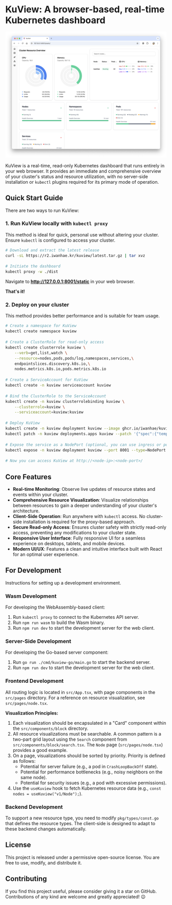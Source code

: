 # KuView: A browser-based, real-time Kubernetes dashboard

[![KuView Demo](./sample.png)](https://youtu.be/4mpiOiLgfLE)

KuView is a real-time, read-only Kubernetes dashboard that runs entirely in your web browser. It provides an immediate and comprehensive overview of your cluster's status and resource utilization, with no server-side installation or `kubectl` plugins required for its primary mode of operation.

## Quick Start Guide

There are two ways to run KuView:

### 1. Run KuView locally with `kubectl proxy`

This method is ideal for quick, personal use without altering your cluster. Ensure `kubectl` is configured to access your cluster.

```bash
# Download and extract the latest release
curl -sL https://r2.iwanhae.kr/kuview/latest.tar.gz | tar xvz

# Initiate the dashboard
kubectl proxy -w ./dist
```

Navigate to **http://127.0.0.1:8001/static** in your web browser.

**That's it!**

### 2. Deploy on your cluster

This method provides better performance and is suitable for team usage.

```bash
# Create a namespace for KuView
kubectl create namespace kuview

# Create a ClusterRole for read-only access
kubectl create clusterrole kuview \
	--verb=get,list,watch \
	--resource=nodes,pods,pods/log,namespaces,services,\
	endpointslices.discovery.k8s.io,\
	nodes.metrics.k8s.io,pods.metrics.k8s.io

# Create a ServiceAccount for KuView
kubectl create -n kuview serviceaccount kuview

# Bind the ClusterRole to the ServiceAccount
kubectl create -n kuview clusterrolebinding kuview \
	--clusterrole=kuview \
	--serviceaccount=kuview:kuview

# Deploy KuView
kubectl create -n kuview deployment kuview --image ghcr.io/iwanhae/kuview:latest --port 8001
kubectl patch -n kuview deployments.apps kuview --patch '{"spec":{"template":{"spec":{"serviceAccountName":"kuview"}}}}'

# Expose the service as a NodePort (optional, you can use ingress or port-forwarding instead)
kubectl expose -n kuview deployment kuview --port 8001 --type=NodePort

# Now you can access KuView at http://<node-ip>:<node-port>/
```

## Core Features

- **Real-time Monitoring**: Observe live updates of resource states and events within your cluster.
- **Comprehensive Resource Visualization**: Visualize relationships between resources to gain a deeper understanding of your cluster's architecture.
- **Client-Side Operation**: Run anywhere with `kubectl` access. No cluster-side installation is required for the proxy-based approach.
- **Secure Read-only Access**: Ensures cluster safety with strictly read-only access, preventing any modifications to your cluster state.
- **Responsive User Interface**: Fully responsive UI for a seamless experience on desktops, tablets, and mobile devices.
- **Modern UI/UX**: Features a clean and intuitive interface built with React for an optimal user experience.

## For Development

Instructions for setting up a development environment.

### Wasm Development

For developing the WebAssembly-based client:

1.  Run `kubectl proxy` to connect to the Kubernetes API server.
2.  Run `npm run wasm` to build the Wasm binary.
3.  Run `npm run dev` to start the development server for the web client.

### Server-Side Development

For developing the Go-based server component:

1.  Run `go run ./cmd/kuview-go/main.go` to start the backend server.
2.  Run `npm run dev` to start the development server for the web client.

### Frontend Development

All routing logic is located in `src/App.tsx`, with page components in the `src/pages` directory. For a reference on resource visualization, see `src/pages/node.tsx`.

**Visualization Principles:**

1.  Each visualization should be encapsulated in a "Card" component within the `src/components/block` directory.
2.  All resource visualizations must be searchable. A common pattern is a two-part grid layout using the `Search` component from `src/components/block/search.tsx`. The `Node` page (`src/pages/node.tsx`) provides a good example.
3.  On a page, visualizations should be sorted by priority. Priority is defined as follows:
    - Potential for server failure (e.g., a pod in `CrashLoopBackOff` state).
    - Potential for performance bottlenecks (e.g., noisy neighbors on the same node).
    - Potential for security issues (e.g., a pod with excessive permissions).
4.  Use the `useKuview` hook to fetch Kubernetes resource data (e.g., `const nodes = useKuview("v1/Node");`).

### Backend Development

To support a new resource type, you need to modify `pkg/types/const.go` that defines the resource types. The client-side is designed to adapt to these backend changes automatically.

## License

This project is released under a permissive open-source license. You are free to use, modify, and distribute it.

## Contributing

If you find this project useful, please consider giving it a star on GitHub. Contributions of any kind are welcome and greatly appreciated! 😉
